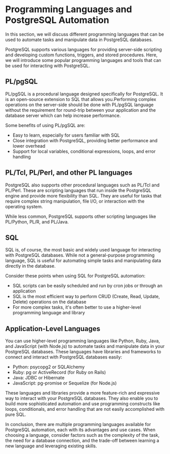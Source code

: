 # Programming Languages and PostgreSQL Automation

In this section, we will discuss different programming languages that can be used to automate tasks and manipulate data in PostgreSQL databases.

PostgreSQL supports various languages for providing server-side scripting and developing custom functions, triggers, and stored procedures. Here, we will introduce some popular programming languages and tools that can be used for interacting with PostgreSQL.

## PL/pgSQL

PL/pgSQL is a procedural language designed specifically for PostgreSQL. It is an open-source extension to SQL that allows you.Performing complex operations on the server-side should be done with PL/pgSQL language without the requirement for round-trip between your application and the database server which can help increase performance.

Some benefits of using PL/pgSQL are:

- Easy to learn, especially for users familiar with SQL
- Close integration with PostgreSQL, providing better performance and lower overhead
- Support for local variables, conditional expressions, loops, and error handling

## PL/Tcl, PL/Perl, and other PL languages

PostgreSQL also supports other procedural languages such as PL/Tcl and PL/Perl. These are scripting languages that run inside the PostgreSQL engine and provide more flexibility than SQL. They are useful for tasks that require complex string manipulation, file I/O, or interaction with the operating system. 

While less common, PostgreSQL supports other scripting languages like PL/Python, PL/R, and PL/Java.

## SQL

SQL is, of course, the most basic and widely used language for interacting with PostgreSQL databases. While not a general-purpose programming language, SQL is useful for automating simple tasks and manipulating data directly in the database. 

Consider these points when using SQL for PostgreSQL automation:

- SQL scripts can be easily scheduled and run by cron jobs or through an application
- SQL is the most efficient way to perform CRUD (Create, Read, Update, Delete) operations on the database
- For more complex tasks, it's often better to use a higher-level programming language and library

## Application-Level Languages

You can use higher-level programming languages like Python, Ruby, Java, and JavaScript (with Node.js) to automate tasks and manipulate data in your PostgreSQL databases. These languages have libraries and frameworks to connect and interact with PostgreSQL databases easily:

- Python: psycopg2 or SQLAlchemy
- Ruby: pg or ActiveRecord (for Ruby on Rails)
- Java: JDBC or Hibernate
- JavaScript: pg-promise or Sequelize (for Node.js)

These languages and libraries provide a more feature-rich and expressive way to interact with your PostgreSQL databases. They also enable you to build more sophisticated automation and use programming constructs like loops, conditionals, and error handling that are not easily accomplished with pure SQL.

In conclusion, there are multiple programming languages available for PostgreSQL automation, each with its advantages and use cases. When choosing a language, consider factors such as the complexity of the task, the need for a database connection, and the trade-off between learning a new language and leveraging existing skills.